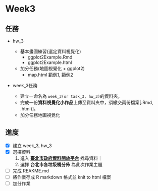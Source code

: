# Week3

## 任務 
- hw_3
    - 基本畫圖練習(選定資料視覺化)
        - ggplot2Example.Rmd
        - ggplot2Example.html
    - 加分任務(地圖視覺化 + ggplot2)
        - map.html [範例1](https://howardchao.github.io/CSX_RProject_Spring_2018/week_3/task_3/NewTaipeiCity_Ubike/Ubike.html), [範例2](https://howardchao.github.io/CSX_RProject_Spring_2018/week_3/task_3/Taipei_Hotspot_location/Taipei_Hotspot_location.html)

- week_3任務
    - 建立一命名為 `week_3(or task_3, hw_3)`的資料夾。
    - 完成一份**資料視覺化小作品**上傳至資料夾中，須繳交兩份檔案[.Rmd, .html)]。
    - 加分任務地圖視覺化

## 進度

- [x] 建立 week_3, hw_3
- [x] 選擇資料
    1. 進入 **[臺北市政府資料開放平台](https://data.taipei/index)** 找尋資料｜
    2. 選擇 **台北市各垃圾桶分佈** 為此次作業主題
- [ ] 完成 REAKME.md 
- [ ] 將作業存成 R markdown 格式並 knit to html 檔案
- [ ] 加分作業
